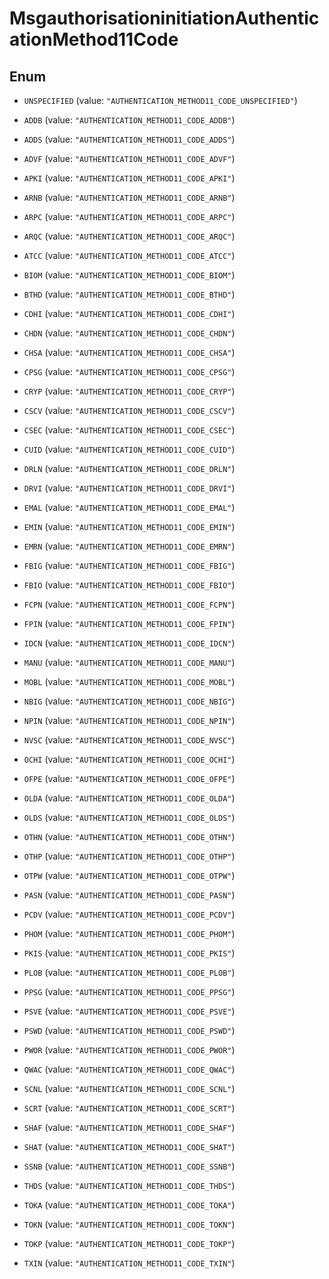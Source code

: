 

# MsgauthorisationinitiationAuthenticationMethod11Code

## Enum


* `UNSPECIFIED` (value: `"AUTHENTICATION_METHOD11_CODE_UNSPECIFIED"`)

* `ADDB` (value: `"AUTHENTICATION_METHOD11_CODE_ADDB"`)

* `ADDS` (value: `"AUTHENTICATION_METHOD11_CODE_ADDS"`)

* `ADVF` (value: `"AUTHENTICATION_METHOD11_CODE_ADVF"`)

* `APKI` (value: `"AUTHENTICATION_METHOD11_CODE_APKI"`)

* `ARNB` (value: `"AUTHENTICATION_METHOD11_CODE_ARNB"`)

* `ARPC` (value: `"AUTHENTICATION_METHOD11_CODE_ARPC"`)

* `ARQC` (value: `"AUTHENTICATION_METHOD11_CODE_ARQC"`)

* `ATCC` (value: `"AUTHENTICATION_METHOD11_CODE_ATCC"`)

* `BIOM` (value: `"AUTHENTICATION_METHOD11_CODE_BIOM"`)

* `BTHD` (value: `"AUTHENTICATION_METHOD11_CODE_BTHD"`)

* `CDHI` (value: `"AUTHENTICATION_METHOD11_CODE_CDHI"`)

* `CHDN` (value: `"AUTHENTICATION_METHOD11_CODE_CHDN"`)

* `CHSA` (value: `"AUTHENTICATION_METHOD11_CODE_CHSA"`)

* `CPSG` (value: `"AUTHENTICATION_METHOD11_CODE_CPSG"`)

* `CRYP` (value: `"AUTHENTICATION_METHOD11_CODE_CRYP"`)

* `CSCV` (value: `"AUTHENTICATION_METHOD11_CODE_CSCV"`)

* `CSEC` (value: `"AUTHENTICATION_METHOD11_CODE_CSEC"`)

* `CUID` (value: `"AUTHENTICATION_METHOD11_CODE_CUID"`)

* `DRLN` (value: `"AUTHENTICATION_METHOD11_CODE_DRLN"`)

* `DRVI` (value: `"AUTHENTICATION_METHOD11_CODE_DRVI"`)

* `EMAL` (value: `"AUTHENTICATION_METHOD11_CODE_EMAL"`)

* `EMIN` (value: `"AUTHENTICATION_METHOD11_CODE_EMIN"`)

* `EMRN` (value: `"AUTHENTICATION_METHOD11_CODE_EMRN"`)

* `FBIG` (value: `"AUTHENTICATION_METHOD11_CODE_FBIG"`)

* `FBIO` (value: `"AUTHENTICATION_METHOD11_CODE_FBIO"`)

* `FCPN` (value: `"AUTHENTICATION_METHOD11_CODE_FCPN"`)

* `FPIN` (value: `"AUTHENTICATION_METHOD11_CODE_FPIN"`)

* `IDCN` (value: `"AUTHENTICATION_METHOD11_CODE_IDCN"`)

* `MANU` (value: `"AUTHENTICATION_METHOD11_CODE_MANU"`)

* `MOBL` (value: `"AUTHENTICATION_METHOD11_CODE_MOBL"`)

* `NBIG` (value: `"AUTHENTICATION_METHOD11_CODE_NBIG"`)

* `NPIN` (value: `"AUTHENTICATION_METHOD11_CODE_NPIN"`)

* `NVSC` (value: `"AUTHENTICATION_METHOD11_CODE_NVSC"`)

* `OCHI` (value: `"AUTHENTICATION_METHOD11_CODE_OCHI"`)

* `OFPE` (value: `"AUTHENTICATION_METHOD11_CODE_OFPE"`)

* `OLDA` (value: `"AUTHENTICATION_METHOD11_CODE_OLDA"`)

* `OLDS` (value: `"AUTHENTICATION_METHOD11_CODE_OLDS"`)

* `OTHN` (value: `"AUTHENTICATION_METHOD11_CODE_OTHN"`)

* `OTHP` (value: `"AUTHENTICATION_METHOD11_CODE_OTHP"`)

* `OTPW` (value: `"AUTHENTICATION_METHOD11_CODE_OTPW"`)

* `PASN` (value: `"AUTHENTICATION_METHOD11_CODE_PASN"`)

* `PCDV` (value: `"AUTHENTICATION_METHOD11_CODE_PCDV"`)

* `PHOM` (value: `"AUTHENTICATION_METHOD11_CODE_PHOM"`)

* `PKIS` (value: `"AUTHENTICATION_METHOD11_CODE_PKIS"`)

* `PLOB` (value: `"AUTHENTICATION_METHOD11_CODE_PLOB"`)

* `PPSG` (value: `"AUTHENTICATION_METHOD11_CODE_PPSG"`)

* `PSVE` (value: `"AUTHENTICATION_METHOD11_CODE_PSVE"`)

* `PSWD` (value: `"AUTHENTICATION_METHOD11_CODE_PSWD"`)

* `PWOR` (value: `"AUTHENTICATION_METHOD11_CODE_PWOR"`)

* `QWAC` (value: `"AUTHENTICATION_METHOD11_CODE_QWAC"`)

* `SCNL` (value: `"AUTHENTICATION_METHOD11_CODE_SCNL"`)

* `SCRT` (value: `"AUTHENTICATION_METHOD11_CODE_SCRT"`)

* `SHAF` (value: `"AUTHENTICATION_METHOD11_CODE_SHAF"`)

* `SHAT` (value: `"AUTHENTICATION_METHOD11_CODE_SHAT"`)

* `SSNB` (value: `"AUTHENTICATION_METHOD11_CODE_SSNB"`)

* `THDS` (value: `"AUTHENTICATION_METHOD11_CODE_THDS"`)

* `TOKA` (value: `"AUTHENTICATION_METHOD11_CODE_TOKA"`)

* `TOKN` (value: `"AUTHENTICATION_METHOD11_CODE_TOKN"`)

* `TOKP` (value: `"AUTHENTICATION_METHOD11_CODE_TOKP"`)

* `TXIN` (value: `"AUTHENTICATION_METHOD11_CODE_TXIN"`)



